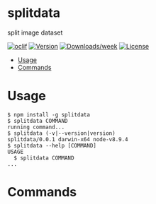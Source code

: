 splitdata
=========

split image dataset

[![oclif](https://img.shields.io/badge/cli-oclif-brightgreen.svg)](https://oclif.io)
[![Version](https://img.shields.io/npm/v/splitdata.svg)](https://npmjs.org/package/splitdata)
[![Downloads/week](https://img.shields.io/npm/dw/splitdata.svg)](https://npmjs.org/package/splitdata)
[![License](https://img.shields.io/npm/l/splitdata.svg)](https://github.com/viuts/splitdata/blob/master/package.json)

<!-- toc -->
* [Usage](#usage)
* [Commands](#commands)
<!-- tocstop -->
# Usage
<!-- usage -->
```sh-session
$ npm install -g splitdata
$ splitdata COMMAND
running command...
$ splitdata (-v|--version|version)
splitdata/0.0.1 darwin-x64 node-v8.9.4
$ splitdata --help [COMMAND]
USAGE
  $ splitdata COMMAND
...
```
<!-- usagestop -->
# Commands
<!-- commands -->

<!-- commandsstop -->
